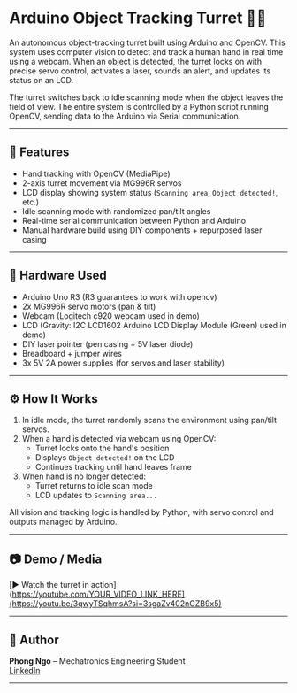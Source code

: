 # Arduino Object Tracking Turret 🎯🧠

An autonomous object-tracking turret built using Arduino and OpenCV. This system uses computer vision to detect and track a human hand in real time using a webcam. When an object is detected, the turret locks on with precise servo control, activates a laser, sounds an alert, and updates its status on an LCD.  

The turret switches back to idle scanning mode when the object leaves the field of view. The entire system is controlled by a Python script running OpenCV, sending data to the Arduino via Serial communication.

---

## 🚀 Features
- Hand tracking with OpenCV (MediaPipe)  
- 2-axis turret movement via MG996R servos  
- LCD display showing system status (`Scanning area`, `Object detected!`, etc.)  
- Idle scanning mode with randomized pan/tilt angles  
- Real-time serial communication between Python and Arduino  
- Manual hardware build using DIY components + repurposed laser casing  

---

## 🧰 Hardware Used
- Arduino Uno R3 (R3 guarantees to work with opencv)  
- 2x MG996R servo motors (pan & tilt)  
- Webcam (Logitech c920 webcam used in demo) 
- LCD (Gravity: I2C LCD1602 Arduino LCD Display Module (Green) used in demo)
- DIY laser pointer (pen casing + 5V laser diode)   
- Breadboard + jumper wires  
- 3x 5V 2A power supplies (for servos and laser stability)

---

## ⚙️ How It Works
1. In idle mode, the turret randomly scans the environment using pan/tilt servos.  
2. When a hand is detected via webcam using OpenCV:
   - Turret locks onto the hand's position  
   - Displays `Object detected!` on the LCD  
   - Continues tracking until hand leaves frame  
3. When hand is no longer detected:
   - Turret returns to idle scan mode  
   - LCD updates to `Scanning area...`

All vision and tracking logic is handled by Python, with servo control and outputs managed by Arduino.

---

## 📷 Demo / Media

[▶️ Watch the turret in action](https://youtube.com/YOUR_VIDEO_LINK_HERE](https://youtu.be/3qwyTSqhmsA?si=3sgaZv402nGZB9x5)

---

## 👤 Author

**Phong Ngo** – Mechatronics Engineering Student  
[LinkedIn](https://www.linkedin.com/in/phong-duong-ngo-36a6502b3/)

---
